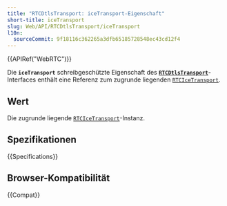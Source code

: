 ```yaml
---
title: "RTCDtlsTransport: iceTransport-Eigenschaft"
short-title: iceTransport
slug: Web/API/RTCDtlsTransport/iceTransport
l10n:
  sourceCommit: 9f18116c362265a3dfb65185728548ec43cd12f4
---
```


{{APIRef("WebRTC")}}

Die **`iceTransport`** schreibgeschützte Eigenschaft des **[`RTCDtlsTransport`](/de/docs/Web/API/RTCDtlsTransport)**-Interfaces enthält eine Referenz zum zugrunde liegenden [`RTCIceTransport`](/de/docs/Web/API/RTCIceTransport).

## Wert

Die zugrunde liegende [`RTCIceTransport`](/de/docs/Web/API/RTCIceTransport)-Instanz.

## Spezifikationen

{{Specifications}}

## Browser-Kompatibilität

{{Compat}}
